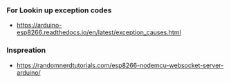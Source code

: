 ### For Lookin up exception codes
- https://arduino-esp8266.readthedocs.io/en/latest/exception_causes.html
### Inspreation
- https://randomnerdtutorials.com/esp8266-nodemcu-websocket-server-arduino/
